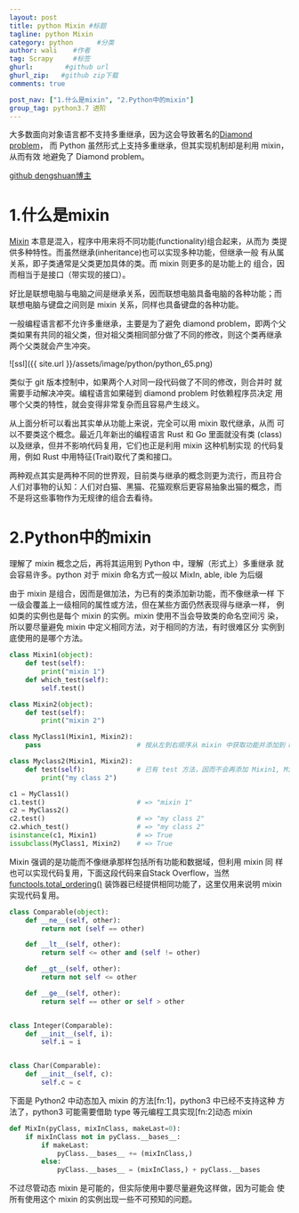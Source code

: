 ```yaml
---
layout: post
title: python Mixin #标题
tagline: python Mixin
category: python      #分类
author: wali    #作者
tag: Scrapy     #标签
ghurl:        #github url
ghurl_zip:   #github zip下载
comments: true

post_nav: ["1.什么是mixin", "2.Python中的mixin"]
group_tag: python3.7 进阶
---
```


大多数面向对象语言都不支持多重继承，因为这会导致著名的[Diamond problem](https://en.wikipedia.org/wiki/Diamond_problem "https://en.wikipedia.org/wiki/Diamond_problem")， 而 Python 虽然形式上支持多重继承，但其实现机制却是利用 mixin，从而有效 地避免了 Diamond problem。

[github dengshuan博主](https://github.com/dengshuan/notes/blob/master/techs/python-mixins.org "https://github.com/dengshuan/notes/blob/master/techs/python-mixins.org")


# 1.什么是mixin

[Mixin](http://en.wikipedia.org/wiki/Mixin "http://en.wikipedia.org/wiki/Mixin") 本意是混入，程序中用来将不同功能(functionality)组合起来，从而为 类提供多种特性。而虽然继承(inheritance)也可以实现多种功能，但继承一般 有从属关系，即子类通常是父类更加具体的类。而 mixin 则更多的是功能上的 组合，因而相当于是接口（带实现的接口）。

好比是联想电脑与电脑之间是继承关系，因而联想电脑具备电脑的各种功能；而 联想电脑与键盘之间则是 mixin 关系，同样也具备键盘的各种功能。

一般编程语言都不允许多重继承，主要是为了避免 diamond problem，即两个父 类如果有共同的祖父类，但对祖父类相同部分做了不同的修改，则这个类再继承 两个父类就会产生冲突。

![ssl]({{ site.url }}/assets/image/python/python_65.png)

类似于 git 版本控制中，如果两个人对同一段代码做了不同的修改，则合并时 就需要手动解决冲突。编程语言如果碰到 diamond problem 时依赖程序员决定 用哪个父类的特性，就会变得非常复杂而且容易产生歧义。

从上面分析可以看出其实单从功能上来说，完全可以用 mixin 取代继承，从而 可以不要类这个概念。最近几年新出的编程语言 Rust 和 Go 里面就没有类 (class)以及继承，但并不影响代码复用，它们也正是利用 mixin 这种机制实现 的代码复用，例如 Rust 中用特征(Trait)取代了类和接口。

两种观点其实是两种不同的世界观，目前类与继承的概念则更为流行，而且符合 人们对事物的认知：人们对白猫、黑猫、花猫观察后更容易抽象出猫的概念，而 不是将这些事物作为无规律的组合去看待。

# 2.Python中的mixin

理解了 mixin 概念之后，再将其运用到 Python 中，理解（形式上）多重继承 就会容易许多。python 对于 mixin 命名方式一般以 MixIn, able, ible 为后缀

由于 mixin 是组合，因而是做加法，为已有的类添加新功能，而不像继承一样 下一级会覆盖上一级相同的属性或方法，但在某些方面仍然表现得与继承一样， 例如类的实例也是每个 mixin 的实例。mixin 使用不当会导致类的命名空间污 染，所以要尽量避免 mixin 中定义相同方法，对于相同的方法，有时很难区分 实例到底使用的是哪个方法。

```python
class Mixin1(object):
    def test(self):
        print("mixin 1")
    def which_test(self):
        self.test()

class Mixin2(object):
    def test(self):
        print("mixin 2")

class MyClass1(Mixin1, Mixin2):
    pass                        # 按从左到右顺序从 mixin 中获取功能并添加到 MyClass

class Myclass2(Mixin1, Mixin2):
    def test(self):             # 已有 test 方法，因而不会再添加 Mixin1, Mixin2 的 test 方法
        print("my class 2")

c1 = MyClass1()
c1.test()                       # => "mixin 1"
c2 = MyClass2()
c2.test()                       # => "my class 2"
c2.which_test()                 # => "my class 2"
isinstance(c1, Mixin1)          # => True
issubclass(MyClass1, Mixin2)    # => True
```

Mixin 强调的是功能而不像继承那样包括所有功能和数据域，但利用 mixin 同 样也可以实现代码复用，下面这段代码来自Stack Overflow，当然 [functools.total_ordering()](http://stackoverflow.com/questions/533631/what-is-a-mixin-and-why-are-they-useful "http://stackoverflow.com/questions/533631/what-is-a-mixin-and-why-are-they-useful") 装饰器已经提供相同功能了，这里仅用来说明 mixin 实现代码复用。

```python
class Comparable(object):
    def __ne__(self, other):
        return not (self == other)

    def __lt__(self, other):
        return self <= other and (self != other)

    def __gt__(self, other):
        return not self <= other

    def __ge__(self, other):
        return self == other or self > other


class Integer(Comparable):
    def __init__(self, i):
        self.i = i


class Char(Comparable):
    def __init__(self, c):
        self.c = c
```
下面是 Python2 中动态加入 mixin 的方法[fn:1]，python3 中已经不支持这种 方法了，python3 可能需要借助 type 等元编程工具实现[fn:2]动态 mixin

```python
def MixIn(pyClass, mixInClass, makeLast=0):
    if mixInClass not in pyClass.__bases__:
        if makeLast:
            pyClass.__bases__ += (mixInClass,)
        else:
            pyClass.__bases__ = (mixInClass,) + pyClass.__bases
```

不过尽管动态 mixin 是可能的，但实际使用中要尽量避免这样做，因为可能会 使所有使用这个 mixin 的实例出现一些不可预知的问题。













